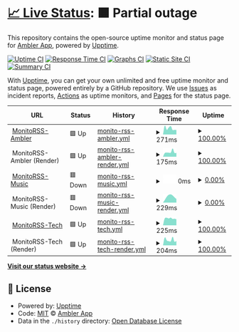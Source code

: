 # [📈 Live Status](https://discord.status.ambler.app): <!--live status--> **🟧 Partial outage**

This repository contains the open-source uptime monitor and status page for [Ambler App](https://discord.status.ambler.app), powered by [Upptime](https://github.com/upptime/upptime).

[![Uptime CI](https://github.com/amblerapp/status-discord/workflows/Uptime%20CI/badge.svg)](https://github.com/amblerapp/status-discord/actions?query=workflow%3A%22Uptime+CI%22)
[![Response Time CI](https://github.com/amblerapp/status-discord/workflows/Response%20Time%20CI/badge.svg)](https://github.com/amblerapp/status-discord/actions?query=workflow%3A%22Response+Time+CI%22)
[![Graphs CI](https://github.com/amblerapp/status-discord/workflows/Graphs%20CI/badge.svg)](https://github.com/amblerapp/status-discord/actions?query=workflow%3A%22Graphs+CI%22)
[![Static Site CI](https://github.com/amblerapp/status-discord/workflows/Static%20Site%20CI/badge.svg)](https://github.com/amblerapp/status-discord/actions?query=workflow%3A%22Static+Site+CI%22)
[![Summary CI](https://github.com/amblerapp/status-discord/workflows/Summary%20CI/badge.svg)](https://github.com/amblerapp/status-discord/actions?query=workflow%3A%22Summary+CI%22)

With [Upptime](https://upptime.js.org), you can get your own unlimited and free uptime monitor and status page, powered entirely by a GitHub repository. We use [Issues](https://github.com/amblerapp/status-discord/issues) as incident reports, [Actions](https://github.com/amblerapp/status-discord/actions) as uptime monitors, and [Pages](https://discord.status.ambler.app) for the status page.

<!--start: status pages-->
<!-- This summary is generated by Upptime (https://github.com/upptime/upptime) -->
<!-- Do not edit this manually, your changes will be overwritten -->
<!-- prettier-ignore -->
| URL | Status | History | Response Time | Uptime |
| --- | ------ | ------- | ------------- | ------ |
| <img alt="" src="https://icons.duckduckgo.com/ip3/monitorss.ambler.app.ico" height="13"> [MonitoRSS-Ambler](https://monitorss.ambler.app/) | 🟩 Up | [monito-rss-ambler.yml](https://github.com/amblerapp/status-discord/commits/HEAD/history/monito-rss-ambler.yml) | <details><summary><img alt="Response time graph" src="./graphs/monito-rss-ambler/response-time-week.png" height="20"> 271ms</summary><br><a href="https://discord.status.ambler.app/history/monito-rss-ambler"><img alt="Response time 311" src="https://img.shields.io/endpoint?url=https%3A%2F%2Fraw.githubusercontent.com%2Famblerapp%2Fstatus-discord%2FHEAD%2Fapi%2Fmonito-rss-ambler%2Fresponse-time.json"></a><br><a href="https://discord.status.ambler.app/history/monito-rss-ambler"><img alt="24-hour response time 234" src="https://img.shields.io/endpoint?url=https%3A%2F%2Fraw.githubusercontent.com%2Famblerapp%2Fstatus-discord%2FHEAD%2Fapi%2Fmonito-rss-ambler%2Fresponse-time-day.json"></a><br><a href="https://discord.status.ambler.app/history/monito-rss-ambler"><img alt="7-day response time 271" src="https://img.shields.io/endpoint?url=https%3A%2F%2Fraw.githubusercontent.com%2Famblerapp%2Fstatus-discord%2FHEAD%2Fapi%2Fmonito-rss-ambler%2Fresponse-time-week.json"></a><br><a href="https://discord.status.ambler.app/history/monito-rss-ambler"><img alt="30-day response time 275" src="https://img.shields.io/endpoint?url=https%3A%2F%2Fraw.githubusercontent.com%2Famblerapp%2Fstatus-discord%2FHEAD%2Fapi%2Fmonito-rss-ambler%2Fresponse-time-month.json"></a><br><a href="https://discord.status.ambler.app/history/monito-rss-ambler"><img alt="1-year response time 290" src="https://img.shields.io/endpoint?url=https%3A%2F%2Fraw.githubusercontent.com%2Famblerapp%2Fstatus-discord%2FHEAD%2Fapi%2Fmonito-rss-ambler%2Fresponse-time-year.json"></a></details> | <details><summary><a href="https://discord.status.ambler.app/history/monito-rss-ambler">100.00%</a></summary><a href="https://discord.status.ambler.app/history/monito-rss-ambler"><img alt="All-time uptime 93.50%" src="https://img.shields.io/endpoint?url=https%3A%2F%2Fraw.githubusercontent.com%2Famblerapp%2Fstatus-discord%2FHEAD%2Fapi%2Fmonito-rss-ambler%2Fuptime.json"></a><br><a href="https://discord.status.ambler.app/history/monito-rss-ambler"><img alt="24-hour uptime 100.00%" src="https://img.shields.io/endpoint?url=https%3A%2F%2Fraw.githubusercontent.com%2Famblerapp%2Fstatus-discord%2FHEAD%2Fapi%2Fmonito-rss-ambler%2Fuptime-day.json"></a><br><a href="https://discord.status.ambler.app/history/monito-rss-ambler"><img alt="7-day uptime 100.00%" src="https://img.shields.io/endpoint?url=https%3A%2F%2Fraw.githubusercontent.com%2Famblerapp%2Fstatus-discord%2FHEAD%2Fapi%2Fmonito-rss-ambler%2Fuptime-week.json"></a><br><a href="https://discord.status.ambler.app/history/monito-rss-ambler"><img alt="30-day uptime 100.00%" src="https://img.shields.io/endpoint?url=https%3A%2F%2Fraw.githubusercontent.com%2Famblerapp%2Fstatus-discord%2FHEAD%2Fapi%2Fmonito-rss-ambler%2Fuptime-month.json"></a><br><a href="https://discord.status.ambler.app/history/monito-rss-ambler"><img alt="1-year uptime 99.95%" src="https://img.shields.io/endpoint?url=https%3A%2F%2Fraw.githubusercontent.com%2Famblerapp%2Fstatus-discord%2FHEAD%2Fapi%2Fmonito-rss-ambler%2Fuptime-year.json"></a></details>
| <img alt="" src="https://icons.duckduckgo.com/ip3/null.ico" height="13"> MonitoRSS-Ambler (Render) | 🟩 Up | [monito-rss-ambler-render.yml](https://github.com/amblerapp/status-discord/commits/HEAD/history/monito-rss-ambler-render.yml) | <details><summary><img alt="Response time graph" src="./graphs/monito-rss-ambler-render/response-time-week.png" height="20"> 175ms</summary><br><a href="https://discord.status.ambler.app/history/monito-rss-ambler-render"><img alt="Response time 216" src="https://img.shields.io/endpoint?url=https%3A%2F%2Fraw.githubusercontent.com%2Famblerapp%2Fstatus-discord%2FHEAD%2Fapi%2Fmonito-rss-ambler-render%2Fresponse-time.json"></a><br><a href="https://discord.status.ambler.app/history/monito-rss-ambler-render"><img alt="24-hour response time 155" src="https://img.shields.io/endpoint?url=https%3A%2F%2Fraw.githubusercontent.com%2Famblerapp%2Fstatus-discord%2FHEAD%2Fapi%2Fmonito-rss-ambler-render%2Fresponse-time-day.json"></a><br><a href="https://discord.status.ambler.app/history/monito-rss-ambler-render"><img alt="7-day response time 175" src="https://img.shields.io/endpoint?url=https%3A%2F%2Fraw.githubusercontent.com%2Famblerapp%2Fstatus-discord%2FHEAD%2Fapi%2Fmonito-rss-ambler-render%2Fresponse-time-week.json"></a><br><a href="https://discord.status.ambler.app/history/monito-rss-ambler-render"><img alt="30-day response time 173" src="https://img.shields.io/endpoint?url=https%3A%2F%2Fraw.githubusercontent.com%2Famblerapp%2Fstatus-discord%2FHEAD%2Fapi%2Fmonito-rss-ambler-render%2Fresponse-time-month.json"></a><br><a href="https://discord.status.ambler.app/history/monito-rss-ambler-render"><img alt="1-year response time 197" src="https://img.shields.io/endpoint?url=https%3A%2F%2Fraw.githubusercontent.com%2Famblerapp%2Fstatus-discord%2FHEAD%2Fapi%2Fmonito-rss-ambler-render%2Fresponse-time-year.json"></a></details> | <details><summary><a href="https://discord.status.ambler.app/history/monito-rss-ambler-render">100.00%</a></summary><a href="https://discord.status.ambler.app/history/monito-rss-ambler-render"><img alt="All-time uptime 93.50%" src="https://img.shields.io/endpoint?url=https%3A%2F%2Fraw.githubusercontent.com%2Famblerapp%2Fstatus-discord%2FHEAD%2Fapi%2Fmonito-rss-ambler-render%2Fuptime.json"></a><br><a href="https://discord.status.ambler.app/history/monito-rss-ambler-render"><img alt="24-hour uptime 100.00%" src="https://img.shields.io/endpoint?url=https%3A%2F%2Fraw.githubusercontent.com%2Famblerapp%2Fstatus-discord%2FHEAD%2Fapi%2Fmonito-rss-ambler-render%2Fuptime-day.json"></a><br><a href="https://discord.status.ambler.app/history/monito-rss-ambler-render"><img alt="7-day uptime 100.00%" src="https://img.shields.io/endpoint?url=https%3A%2F%2Fraw.githubusercontent.com%2Famblerapp%2Fstatus-discord%2FHEAD%2Fapi%2Fmonito-rss-ambler-render%2Fuptime-week.json"></a><br><a href="https://discord.status.ambler.app/history/monito-rss-ambler-render"><img alt="30-day uptime 100.00%" src="https://img.shields.io/endpoint?url=https%3A%2F%2Fraw.githubusercontent.com%2Famblerapp%2Fstatus-discord%2FHEAD%2Fapi%2Fmonito-rss-ambler-render%2Fuptime-month.json"></a><br><a href="https://discord.status.ambler.app/history/monito-rss-ambler-render"><img alt="1-year uptime 99.95%" src="https://img.shields.io/endpoint?url=https%3A%2F%2Fraw.githubusercontent.com%2Famblerapp%2Fstatus-discord%2FHEAD%2Fapi%2Fmonito-rss-ambler-render%2Fuptime-year.json"></a></details>
| <img alt="" src="https://icons.duckduckgo.com/ip3/music-rss.ambler.app.ico" height="13"> [MonitoRSS-Music](https://music-rss.ambler.app/) | 🟥 Down | [monito-rss-music.yml](https://github.com/amblerapp/status-discord/commits/HEAD/history/monito-rss-music.yml) | <details><summary><img alt="Response time graph" src="./graphs/monito-rss-music/response-time-week.png" height="20"> 0ms</summary><br><a href="https://discord.status.ambler.app/history/monito-rss-music"><img alt="Response time 454" src="https://img.shields.io/endpoint?url=https%3A%2F%2Fraw.githubusercontent.com%2Famblerapp%2Fstatus-discord%2FHEAD%2Fapi%2Fmonito-rss-music%2Fresponse-time.json"></a><br><a href="https://discord.status.ambler.app/history/monito-rss-music"><img alt="24-hour response time 0" src="https://img.shields.io/endpoint?url=https%3A%2F%2Fraw.githubusercontent.com%2Famblerapp%2Fstatus-discord%2FHEAD%2Fapi%2Fmonito-rss-music%2Fresponse-time-day.json"></a><br><a href="https://discord.status.ambler.app/history/monito-rss-music"><img alt="7-day response time 0" src="https://img.shields.io/endpoint?url=https%3A%2F%2Fraw.githubusercontent.com%2Famblerapp%2Fstatus-discord%2FHEAD%2Fapi%2Fmonito-rss-music%2Fresponse-time-week.json"></a><br><a href="https://discord.status.ambler.app/history/monito-rss-music"><img alt="30-day response time 252" src="https://img.shields.io/endpoint?url=https%3A%2F%2Fraw.githubusercontent.com%2Famblerapp%2Fstatus-discord%2FHEAD%2Fapi%2Fmonito-rss-music%2Fresponse-time-month.json"></a><br><a href="https://discord.status.ambler.app/history/monito-rss-music"><img alt="1-year response time 405" src="https://img.shields.io/endpoint?url=https%3A%2F%2Fraw.githubusercontent.com%2Famblerapp%2Fstatus-discord%2FHEAD%2Fapi%2Fmonito-rss-music%2Fresponse-time-year.json"></a></details> | <details><summary><a href="https://discord.status.ambler.app/history/monito-rss-music">0.00%</a></summary><a href="https://discord.status.ambler.app/history/monito-rss-music"><img alt="All-time uptime 75.90%" src="https://img.shields.io/endpoint?url=https%3A%2F%2Fraw.githubusercontent.com%2Famblerapp%2Fstatus-discord%2FHEAD%2Fapi%2Fmonito-rss-music%2Fuptime.json"></a><br><a href="https://discord.status.ambler.app/history/monito-rss-music"><img alt="24-hour uptime 0.00%" src="https://img.shields.io/endpoint?url=https%3A%2F%2Fraw.githubusercontent.com%2Famblerapp%2Fstatus-discord%2FHEAD%2Fapi%2Fmonito-rss-music%2Fuptime-day.json"></a><br><a href="https://discord.status.ambler.app/history/monito-rss-music"><img alt="7-day uptime 0.00%" src="https://img.shields.io/endpoint?url=https%3A%2F%2Fraw.githubusercontent.com%2Famblerapp%2Fstatus-discord%2FHEAD%2Fapi%2Fmonito-rss-music%2Fuptime-week.json"></a><br><a href="https://discord.status.ambler.app/history/monito-rss-music"><img alt="30-day uptime 0.00%" src="https://img.shields.io/endpoint?url=https%3A%2F%2Fraw.githubusercontent.com%2Famblerapp%2Fstatus-discord%2FHEAD%2Fapi%2Fmonito-rss-music%2Fuptime-month.json"></a><br><a href="https://discord.status.ambler.app/history/monito-rss-music"><img alt="1-year uptime 67.83%" src="https://img.shields.io/endpoint?url=https%3A%2F%2Fraw.githubusercontent.com%2Famblerapp%2Fstatus-discord%2FHEAD%2Fapi%2Fmonito-rss-music%2Fuptime-year.json"></a></details>
| <img alt="" src="https://icons.duckduckgo.com/ip3/null.ico" height="13"> MonitoRSS-Music (Render) | 🟥 Down | [monito-rss-music-render.yml](https://github.com/amblerapp/status-discord/commits/HEAD/history/monito-rss-music-render.yml) | <details><summary><img alt="Response time graph" src="./graphs/monito-rss-music-render/response-time-week.png" height="20"> 229ms</summary><br><a href="https://discord.status.ambler.app/history/monito-rss-music-render"><img alt="Response time 291" src="https://img.shields.io/endpoint?url=https%3A%2F%2Fraw.githubusercontent.com%2Famblerapp%2Fstatus-discord%2FHEAD%2Fapi%2Fmonito-rss-music-render%2Fresponse-time.json"></a><br><a href="https://discord.status.ambler.app/history/monito-rss-music-render"><img alt="24-hour response time 0" src="https://img.shields.io/endpoint?url=https%3A%2F%2Fraw.githubusercontent.com%2Famblerapp%2Fstatus-discord%2FHEAD%2Fapi%2Fmonito-rss-music-render%2Fresponse-time-day.json"></a><br><a href="https://discord.status.ambler.app/history/monito-rss-music-render"><img alt="7-day response time 229" src="https://img.shields.io/endpoint?url=https%3A%2F%2Fraw.githubusercontent.com%2Famblerapp%2Fstatus-discord%2FHEAD%2Fapi%2Fmonito-rss-music-render%2Fresponse-time-week.json"></a><br><a href="https://discord.status.ambler.app/history/monito-rss-music-render"><img alt="30-day response time 155" src="https://img.shields.io/endpoint?url=https%3A%2F%2Fraw.githubusercontent.com%2Famblerapp%2Fstatus-discord%2FHEAD%2Fapi%2Fmonito-rss-music-render%2Fresponse-time-month.json"></a><br><a href="https://discord.status.ambler.app/history/monito-rss-music-render"><img alt="1-year response time 220" src="https://img.shields.io/endpoint?url=https%3A%2F%2Fraw.githubusercontent.com%2Famblerapp%2Fstatus-discord%2FHEAD%2Fapi%2Fmonito-rss-music-render%2Fresponse-time-year.json"></a></details> | <details><summary><a href="https://discord.status.ambler.app/history/monito-rss-music-render">0.00%</a></summary><a href="https://discord.status.ambler.app/history/monito-rss-music-render"><img alt="All-time uptime 75.91%" src="https://img.shields.io/endpoint?url=https%3A%2F%2Fraw.githubusercontent.com%2Famblerapp%2Fstatus-discord%2FHEAD%2Fapi%2Fmonito-rss-music-render%2Fuptime.json"></a><br><a href="https://discord.status.ambler.app/history/monito-rss-music-render"><img alt="24-hour uptime 0.00%" src="https://img.shields.io/endpoint?url=https%3A%2F%2Fraw.githubusercontent.com%2Famblerapp%2Fstatus-discord%2FHEAD%2Fapi%2Fmonito-rss-music-render%2Fuptime-day.json"></a><br><a href="https://discord.status.ambler.app/history/monito-rss-music-render"><img alt="7-day uptime 0.00%" src="https://img.shields.io/endpoint?url=https%3A%2F%2Fraw.githubusercontent.com%2Famblerapp%2Fstatus-discord%2FHEAD%2Fapi%2Fmonito-rss-music-render%2Fuptime-week.json"></a><br><a href="https://discord.status.ambler.app/history/monito-rss-music-render"><img alt="30-day uptime 0.00%" src="https://img.shields.io/endpoint?url=https%3A%2F%2Fraw.githubusercontent.com%2Famblerapp%2Fstatus-discord%2FHEAD%2Fapi%2Fmonito-rss-music-render%2Fuptime-month.json"></a><br><a href="https://discord.status.ambler.app/history/monito-rss-music-render"><img alt="1-year uptime 67.84%" src="https://img.shields.io/endpoint?url=https%3A%2F%2Fraw.githubusercontent.com%2Famblerapp%2Fstatus-discord%2FHEAD%2Fapi%2Fmonito-rss-music-render%2Fuptime-year.json"></a></details>
| <img alt="" src="https://icons.duckduckgo.com/ip3/tech-rss.ambler.app.ico" height="13"> [MonitoRSS-Tech](https://tech-rss.ambler.app/) | 🟩 Up | [monito-rss-tech.yml](https://github.com/amblerapp/status-discord/commits/HEAD/history/monito-rss-tech.yml) | <details><summary><img alt="Response time graph" src="./graphs/monito-rss-tech/response-time-week.png" height="20"> 225ms</summary><br><a href="https://discord.status.ambler.app/history/monito-rss-tech"><img alt="Response time 347" src="https://img.shields.io/endpoint?url=https%3A%2F%2Fraw.githubusercontent.com%2Famblerapp%2Fstatus-discord%2FHEAD%2Fapi%2Fmonito-rss-tech%2Fresponse-time.json"></a><br><a href="https://discord.status.ambler.app/history/monito-rss-tech"><img alt="24-hour response time 212" src="https://img.shields.io/endpoint?url=https%3A%2F%2Fraw.githubusercontent.com%2Famblerapp%2Fstatus-discord%2FHEAD%2Fapi%2Fmonito-rss-tech%2Fresponse-time-day.json"></a><br><a href="https://discord.status.ambler.app/history/monito-rss-tech"><img alt="7-day response time 225" src="https://img.shields.io/endpoint?url=https%3A%2F%2Fraw.githubusercontent.com%2Famblerapp%2Fstatus-discord%2FHEAD%2Fapi%2Fmonito-rss-tech%2Fresponse-time-week.json"></a><br><a href="https://discord.status.ambler.app/history/monito-rss-tech"><img alt="30-day response time 366" src="https://img.shields.io/endpoint?url=https%3A%2F%2Fraw.githubusercontent.com%2Famblerapp%2Fstatus-discord%2FHEAD%2Fapi%2Fmonito-rss-tech%2Fresponse-time-month.json"></a><br><a href="https://discord.status.ambler.app/history/monito-rss-tech"><img alt="1-year response time 328" src="https://img.shields.io/endpoint?url=https%3A%2F%2Fraw.githubusercontent.com%2Famblerapp%2Fstatus-discord%2FHEAD%2Fapi%2Fmonito-rss-tech%2Fresponse-time-year.json"></a></details> | <details><summary><a href="https://discord.status.ambler.app/history/monito-rss-tech">100.00%</a></summary><a href="https://discord.status.ambler.app/history/monito-rss-tech"><img alt="All-time uptime 99.32%" src="https://img.shields.io/endpoint?url=https%3A%2F%2Fraw.githubusercontent.com%2Famblerapp%2Fstatus-discord%2FHEAD%2Fapi%2Fmonito-rss-tech%2Fuptime.json"></a><br><a href="https://discord.status.ambler.app/history/monito-rss-tech"><img alt="24-hour uptime 100.00%" src="https://img.shields.io/endpoint?url=https%3A%2F%2Fraw.githubusercontent.com%2Famblerapp%2Fstatus-discord%2FHEAD%2Fapi%2Fmonito-rss-tech%2Fuptime-day.json"></a><br><a href="https://discord.status.ambler.app/history/monito-rss-tech"><img alt="7-day uptime 100.00%" src="https://img.shields.io/endpoint?url=https%3A%2F%2Fraw.githubusercontent.com%2Famblerapp%2Fstatus-discord%2FHEAD%2Fapi%2Fmonito-rss-tech%2Fuptime-week.json"></a><br><a href="https://discord.status.ambler.app/history/monito-rss-tech"><img alt="30-day uptime 99.86%" src="https://img.shields.io/endpoint?url=https%3A%2F%2Fraw.githubusercontent.com%2Famblerapp%2Fstatus-discord%2FHEAD%2Fapi%2Fmonito-rss-tech%2Fuptime-month.json"></a><br><a href="https://discord.status.ambler.app/history/monito-rss-tech"><img alt="1-year uptime 99.23%" src="https://img.shields.io/endpoint?url=https%3A%2F%2Fraw.githubusercontent.com%2Famblerapp%2Fstatus-discord%2FHEAD%2Fapi%2Fmonito-rss-tech%2Fuptime-year.json"></a></details>
| <img alt="" src="https://icons.duckduckgo.com/ip3/null.ico" height="13"> MonitoRSS-Tech (Render) | 🟩 Up | [monito-rss-tech-render.yml](https://github.com/amblerapp/status-discord/commits/HEAD/history/monito-rss-tech-render.yml) | <details><summary><img alt="Response time graph" src="./graphs/monito-rss-tech-render/response-time-week.png" height="20"> 204ms</summary><br><a href="https://discord.status.ambler.app/history/monito-rss-tech-render"><img alt="Response time 287" src="https://img.shields.io/endpoint?url=https%3A%2F%2Fraw.githubusercontent.com%2Famblerapp%2Fstatus-discord%2FHEAD%2Fapi%2Fmonito-rss-tech-render%2Fresponse-time.json"></a><br><a href="https://discord.status.ambler.app/history/monito-rss-tech-render"><img alt="24-hour response time 300" src="https://img.shields.io/endpoint?url=https%3A%2F%2Fraw.githubusercontent.com%2Famblerapp%2Fstatus-discord%2FHEAD%2Fapi%2Fmonito-rss-tech-render%2Fresponse-time-day.json"></a><br><a href="https://discord.status.ambler.app/history/monito-rss-tech-render"><img alt="7-day response time 204" src="https://img.shields.io/endpoint?url=https%3A%2F%2Fraw.githubusercontent.com%2Famblerapp%2Fstatus-discord%2FHEAD%2Fapi%2Fmonito-rss-tech-render%2Fresponse-time-week.json"></a><br><a href="https://discord.status.ambler.app/history/monito-rss-tech-render"><img alt="30-day response time 226" src="https://img.shields.io/endpoint?url=https%3A%2F%2Fraw.githubusercontent.com%2Famblerapp%2Fstatus-discord%2FHEAD%2Fapi%2Fmonito-rss-tech-render%2Fresponse-time-month.json"></a><br><a href="https://discord.status.ambler.app/history/monito-rss-tech-render"><img alt="1-year response time 276" src="https://img.shields.io/endpoint?url=https%3A%2F%2Fraw.githubusercontent.com%2Famblerapp%2Fstatus-discord%2FHEAD%2Fapi%2Fmonito-rss-tech-render%2Fresponse-time-year.json"></a></details> | <details><summary><a href="https://discord.status.ambler.app/history/monito-rss-tech-render">100.00%</a></summary><a href="https://discord.status.ambler.app/history/monito-rss-tech-render"><img alt="All-time uptime 99.33%" src="https://img.shields.io/endpoint?url=https%3A%2F%2Fraw.githubusercontent.com%2Famblerapp%2Fstatus-discord%2FHEAD%2Fapi%2Fmonito-rss-tech-render%2Fuptime.json"></a><br><a href="https://discord.status.ambler.app/history/monito-rss-tech-render"><img alt="24-hour uptime 100.00%" src="https://img.shields.io/endpoint?url=https%3A%2F%2Fraw.githubusercontent.com%2Famblerapp%2Fstatus-discord%2FHEAD%2Fapi%2Fmonito-rss-tech-render%2Fuptime-day.json"></a><br><a href="https://discord.status.ambler.app/history/monito-rss-tech-render"><img alt="7-day uptime 100.00%" src="https://img.shields.io/endpoint?url=https%3A%2F%2Fraw.githubusercontent.com%2Famblerapp%2Fstatus-discord%2FHEAD%2Fapi%2Fmonito-rss-tech-render%2Fuptime-week.json"></a><br><a href="https://discord.status.ambler.app/history/monito-rss-tech-render"><img alt="30-day uptime 99.87%" src="https://img.shields.io/endpoint?url=https%3A%2F%2Fraw.githubusercontent.com%2Famblerapp%2Fstatus-discord%2FHEAD%2Fapi%2Fmonito-rss-tech-render%2Fuptime-month.json"></a><br><a href="https://discord.status.ambler.app/history/monito-rss-tech-render"><img alt="1-year uptime 99.24%" src="https://img.shields.io/endpoint?url=https%3A%2F%2Fraw.githubusercontent.com%2Famblerapp%2Fstatus-discord%2FHEAD%2Fapi%2Fmonito-rss-tech-render%2Fuptime-year.json"></a></details>

<!--end: status pages-->

[**Visit our status website →**](https://discord.status.ambler.app)

## 📄 License

- Powered by: [Upptime](https://github.com/upptime/upptime)
- Code: [MIT](./LICENSE) © [Ambler App](https://discord.status.ambler.app)
- Data in the `./history` directory: [Open Database License](https://opendatacommons.org/licenses/odbl/1-0/)
